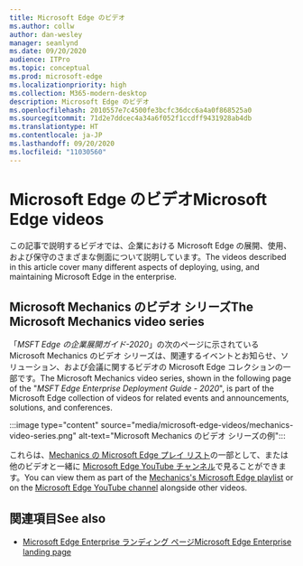 ```yaml
---
title: Microsoft Edge のビデオ
ms.author: collw
author: dan-wesley
manager: seanlynd
ms.date: 09/20/2020
audience: ITPro
ms.topic: conceptual
ms.prod: microsoft-edge
ms.localizationpriority: high
ms.collection: M365-modern-desktop
description: Microsoft Edge のビデオ
ms.openlocfilehash: 2010557e7c4500fe3bcfc36dcc6a4a0f868525a0
ms.sourcegitcommit: 71d2e7ddcec4a34a6f052f1ccdff9431928ab4db
ms.translationtype: HT
ms.contentlocale: ja-JP
ms.lasthandoff: 09/20/2020
ms.locfileid: "11030560"
---
```

# <span data-ttu-id="066a0-103">Microsoft Edge のビデオ</span><span class="sxs-lookup"><span data-stu-id="066a0-103">Microsoft Edge videos</span></span>

<span data-ttu-id="066a0-104">この記事で説明するビデオでは、企業における Microsoft Edge の展開、使用、および保守のさまざまな側面について説明しています。</span><span class="sxs-lookup"><span data-stu-id="066a0-104">The videos described in this article cover many different aspects of deploying, using, and maintaining Microsoft Edge in the enterprise.</span></span>

## <span data-ttu-id="066a0-105">Microsoft Mechanics のビデオ シリーズ</span><span class="sxs-lookup"><span data-stu-id="066a0-105">The Microsoft Mechanics video series</span></span>

<span data-ttu-id="066a0-106">「*MSFT Edge の企業展開ガイド-2020*」の次のページに示されている Microsoft Mechanics のビデオ シリーズは、関連するイベントとお知らせ、ソリューション、および会議に関するビデオの Microsoft Edge コレクションの一部です。</span><span class="sxs-lookup"><span data-stu-id="066a0-106">The Microsoft Mechanics video series, shown in the following page of the "*MSFT Edge Enterprise Deployment Guide - 2020*", is part of the Microsoft Edge collection of videos for related events and announcements, solutions, and conferences.</span></span>

:::image type="content" source="media/microsoft-edge-videos/mechanics-video-series.png" alt-text="Microsoft Mechanics のビデオ シリーズの例":::

<span data-ttu-id="066a0-108">これらは、[Mechanics の Microsoft Edge プレイ リスト](https://www.youtube.com/playlist?list=PLXtHYVsvn_b-uXh1tMeYpT-0iD8tD3tFy)の一部として、または他のビデオと一緒に [Microsoft Edge YouTube チャンネル](https://www.youtube.com/channel/UCIGx7oT8p6-jUpOfg98yelA)で見ることができます。</span><span class="sxs-lookup"><span data-stu-id="066a0-108">You can view them as part of the [Mechanics's Microsoft Edge playlist](https://www.youtube.com/playlist?list=PLXtHYVsvn_b-uXh1tMeYpT-0iD8tD3tFy) or on the [Microsoft Edge YouTube channel](https://www.youtube.com/channel/UCIGx7oT8p6-jUpOfg98yelA) alongside other videos.</span></span>

## <span data-ttu-id="066a0-109">関連項目</span><span class="sxs-lookup"><span data-stu-id="066a0-109">See also</span></span>

- [<span data-ttu-id="066a0-110">Microsoft Edge Enterprise ランディング ページ</span><span class="sxs-lookup"><span data-stu-id="066a0-110">Microsoft Edge Enterprise landing page</span></span>](https://aka.ms/EdgeEnterprise)